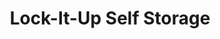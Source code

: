 ---
title: "Lock-It-Up Self Storage"
url: /oregon/lock-it-up-self-storage-dustin-road-11/
shop: Mieten
---